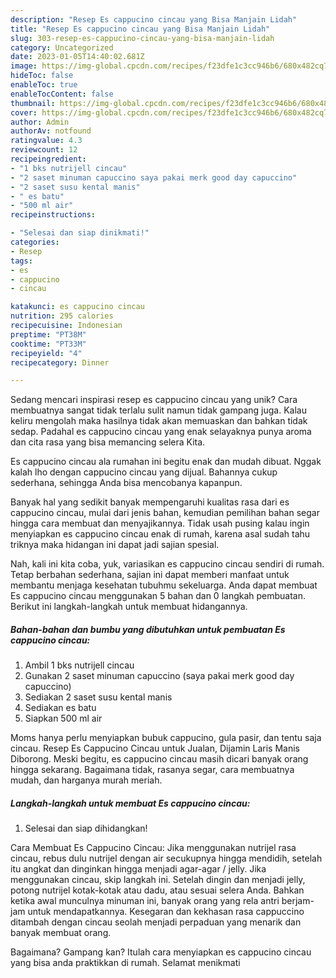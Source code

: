 ```yaml
---
description: "Resep Es cappucino cincau yang Bisa Manjain Lidah"
title: "Resep Es cappucino cincau yang Bisa Manjain Lidah"
slug: 303-resep-es-cappucino-cincau-yang-bisa-manjain-lidah
category: Uncategorized
date: 2023-01-05T14:40:02.681Z
image: https://img-global.cpcdn.com/recipes/f23dfe1c3cc946b6/680x482cq70/es-cappucino-cincau-foto-resep-utama.jpg
hideToc: false
enableToc: true
enableTocContent: false
thumbnail: https://img-global.cpcdn.com/recipes/f23dfe1c3cc946b6/680x482cq70/es-cappucino-cincau-foto-resep-utama.jpg
cover: https://img-global.cpcdn.com/recipes/f23dfe1c3cc946b6/680x482cq70/es-cappucino-cincau-foto-resep-utama.jpg
author: Admin
authorAv: notfound
ratingvalue: 4.3
reviewcount: 12
recipeingredient:
- "1 bks nutrijell cincau"
- "2 saset minuman capuccino saya pakai merk good day capuccino"
- "2 saset susu kental manis"
- " es batu"
- "500 ml air"
recipeinstructions:

- "Selesai dan siap dinikmati!"
categories:
- Resep
tags:
- es
- cappucino
- cincau

katakunci: es cappucino cincau 
nutrition: 295 calories
recipecuisine: Indonesian
preptime: "PT38M"
cooktime: "PT33M"
recipeyield: "4"
recipecategory: Dinner

---
```





Sedang mencari inspirasi resep es cappucino cincau yang unik? Cara membuatnya sangat tidak terlalu sulit namun tidak gampang juga. Kalau keliru mengolah maka hasilnya tidak akan memuaskan dan bahkan tidak sedap. Padahal es cappucino cincau yang enak selayaknya punya aroma dan cita rasa yang bisa memancing selera Kita.





Es cappucino cincau ala rumahan ini begitu enak dan mudah dibuat. Nggak kalah lho dengan cappucino cincau yang dijual. Bahannya cukup sederhana, sehingga Anda bisa mencobanya kapanpun.

Banyak hal yang sedikit banyak mempengaruhi kualitas rasa dari es cappucino cincau, mulai dari jenis bahan, kemudian pemilihan bahan segar hingga cara membuat dan menyajikannya. Tidak usah pusing kalau ingin menyiapkan es cappucino cincau enak di rumah, karena asal sudah tahu triknya maka hidangan ini dapat jadi sajian spesial.






Nah, kali ini kita coba, yuk, variasikan es cappucino cincau sendiri di rumah. Tetap berbahan sederhana, sajian ini dapat memberi manfaat untuk membantu menjaga kesehatan tubuhmu sekeluarga. Anda dapat membuat Es cappucino cincau menggunakan 5 bahan dan 0 langkah pembuatan. Berikut ini langkah-langkah untuk membuat hidangannya.

<!--inarticleads1-->

##### Bahan-bahan dan bumbu yang dibutuhkan untuk pembuatan Es cappucino cincau:

1. Ambil 1 bks nutrijell cincau
1. Gunakan 2 saset minuman capuccino (saya pakai merk good day capuccino)
1. Sediakan 2 saset susu kental manis
1. Sediakan  es batu
1. Siapkan 500 ml air


Moms hanya perlu menyiapkan bubuk cappucino, gula pasir, dan tentu saja cincau. Resep Es Cappucino Cincau untuk Jualan, Dijamin Laris Manis Diborong. Meski begitu, es cappucino cincau masih dicari banyak orang hingga sekarang. Bagaimana tidak, rasanya segar, cara membuatnya mudah, dan harganya murah meriah. 

<!--inarticleads2-->

##### Langkah-langkah untuk membuat Es cappucino cincau:


1. Selesai dan siap dihidangkan!

Cara Membuat Es Cappucino Cincau: Jika menggunakan nutrijel rasa cincau, rebus dulu nutrijel dengan air secukupnya hingga mendidih, setelah itu angkat dan dinginkan hingga menjadi agar-agar / jelly. Jika menggunakan cincau, skip langkah ini. Setelah dingin dan menjadi jelly, potong nutrijel kotak-kotak atau dadu, atau sesuai selera Anda. Bahkan ketika awal munculnya minuman ini, banyak orang yang rela antri berjam-jam untuk mendapatkannya. Kesegaran dan kekhasan rasa cappuccino ditambah dengan cincau seolah menjadi perpaduan yang menarik dan banyak membuat orang. 

Bagaimana? Gampang kan? Itulah cara menyiapkan es cappucino cincau yang bisa anda praktikkan di rumah. Selamat menikmati
